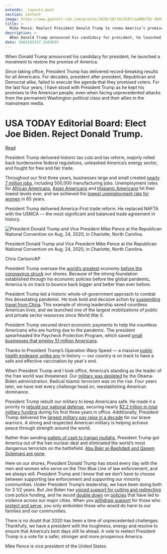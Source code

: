 ```yaml
--- 
extends: _layouts.post 
section: content 
image: https://www.gannett-cdn.com/presto/2020/10/19/USAT/aa00b792-4b99-491c-a637-77a687c2e455-Pence.jpg?crop=3281,1846,x0,y9&width=1200 
title: > 
  Mike Pence: Reelect President Donald Trump to renew America’s promise 
description: > 
  When Donald Trump announced his candidacy for president, he launched a movement to restore the promise of America.President Trump delivered America-First trade reform.President Donald Trump and Vice President Mike Pence at the Republican National Convention on Aug. 24, 2020, in Charlotte, North Carolina.President Trump and I know that we don’t have to choose between supporting law enforcement and supporting our minority communities.A vote to reelect President Trump is a vote for a safer, stronger and more prosperous America. 
date: 1603195357.2638693 
--- 
```

<div><p class="dropcap">When Donald Trump announced his candidacy for president, he launched a movement to restore the promise of America.</p><p>Since taking office, President Trump has delivered record-breaking results for all Americans. For decades, president after president, Republican and Democrat alike, failed to execute the agenda that they promised voters. For the last four years, I have stood with President Trump as he kept his promises to the American people, even when facing unprecedented attacks from the permanent Washington political class and their allies in the mainstream media.</p><h1 class="cta-headline">USA TODAY Editorial Board: Elect Joe Biden. Reject Donald Trump.</h1><a class="uw-btn" href="https://www.usatoday.com/in-depth/opinion/todaysdebate/2020/10/20/elect-joe-biden-reject-donald-trump-editorials-debates/5919435002/" target="_blank" rel="noreferrer noopener">Read</a><p>President Trump delivered historic&#160;tax cuts and tax reform, majorly rolled back burdensome federal regulations, unleashed America&#8217;s energy sector, and fought for free and fair trade.</p><p>Throughout our first three years, businesses large and small created <a href="https://www.factcheck.org/2020/01/trumps-numbers-january-2020-update/" target="_blank">nearly 7 million jobs</a>, including 500,000 manufacturing jobs.&#160;Unemployment rates for <a href="https://fred.stlouisfed.org/series/LNS14000006" target="_blank">African Americans</a>, <a href="https://fred.stlouisfed.org/series/LNU04032183" target="_blank">Asian Americans</a>&#160;and <a href="https://fred.stlouisfed.org/series/LNS14000009" target="_blank">Hispanic Americans</a> hit their lowest levels ever, and we achieved the <a href="https://www.politifact.com/factchecks/2019/sep/26/west-virginia-republican-party/unemployment-women-lowest-point-almost-70-years/" target="_blank">lowest unemployment rate for women</a> in 65 years.</p><p>President Trump delivered America-First trade reform. He replaced NAFTA with the USMCA &#8212; the most significant&#160;and balanced trade agreement in history.</p><img src="https://www.gannett-cdn.com/presto/2020/10/19/USAT/aa00b792-4b99-491c-a637-77a687c2e455-Pence.jpg?width=7" alt="President Donald Trump and Vice President Mike Pence at the Republican National Convention on  Aug. 24, 2020, in Charlotte, North Carolina."><p class="image-zoom__modal-trigger"></p><p class="in-depth-image-caption-container">President Donald Trump and Vice President Mike Pence at the Republican National Convention on Aug. 24, 2020, in Charlotte, North Carolina.<p class="in-depth-image-credit">Chris Carlson/AP</p></p><p>President Trump oversaw&#160;the <a href="https://www.investopedia.com/insights/worlds-top-economies/" target="_blank">world&#8217;s greatest</a> economy <a href="https://theconversation.com/the-us-economy-produced-about-21-7-trillion-in-goods-and-services-in-2019-but-what-does-gdp-really-mean-130685#:~:text=For%20example%2C%20the%20latest%20estimate,is%20the%20world's%20largest%20economy." target="_blank">before the coronavirus struck</a> our shores. Because of the strong foundation established through his economic policies before the global pandemic, America is on track to bounce back bigger and better than ever before.</p><p>President Trump led a historic whole-of-government approach to combat this devastating pandemic. He took bold and decisive action by <a href="https://www.whitehouse.gov/briefings-statements/press-briefing-members-presidents-coronavirus-task-force/" target="_blank">suspending travel from China</a>. This example of strong leadership saved countless American lives, and we launched one of the largest mobilizations of public and private sector resources since World War II.</p><p>President Trump secured direct economic payments to help the countless Americans who are hurting due to the pandemic. The president spearheaded the Paycheck Protection Program, which saved <a href="https://home.treasury.gov/news/press-releases/sm1052" target="_blank">small businesses that employ 51 million Americans</a>.</p><p class="full-width-container"></p><p>Thanks to President Trump&#8217;s Operation Warp Speed &#8212; a massive <a href="https://www.defense.gov/Explore/News/Article/Article/2311177/operation-warp-speed-on-track-for-end-of-year-vaccine-delivery/" target="_blank">public health endeavor unlike any</a> in history &#8212; our country is on track to have a safe and effective vaccination by year's&#160;end.</p><p>When President Trump and I took office, America&#8217;s standing as the leader of the free world was threatened. Our <a href="https://republicans-armedservices.house.gov/news/defense-drumbeat/services-outline-readiness-crisis" target="_blank">military was depleted</a> by the Obama-Biden administration. Radical Islamic terrorism was on the rise. Four years later, we have met every challenge head on, reestablishing American dominance.</p><p>President Trump rebuilt our military to keep Americans safe. He made it a priority to <a href="https://www.defense.gov/Explore/News/Article/Article/1601016/president-signs-fiscal-2019-defense-authorization-act-at-fort-drum-ceremony/" target="_blank">rebuild our national defense</a>, securing nearly <a href="https://comptroller.defense.gov/Portals/45/Documents/defbudget/fy2021/FY21_Green_Book.pdf#page=150" target="_blank">$2.2 trillion in total military funding</a> during his first three years in office. Additionally, President Trump delivered the <a href="https://militarybenefits.info/2020-military-pay/#:~:text=The%202020%20military%20pay%20increase,a%203.4%25%20increase%20in%202010." target="_blank">largest military pay raise&#160;in a decade</a> for our brave warriors. A strong and respected American military is helping achieve peace through strength around the world.</p><p>Rather than sending <a href="https://www.wsj.com/articles/u-s-sent-cash-to-iran-as-americans-were-freed-1470181874" target="_blank">pallets of cash to Iranian mullahs</a>, President Trump got America out of the Iran nuclear deal and eliminated the world&#8217;s most dangerous terrorists on the battlefield. <a href="https://www.usatoday.com/story/news/politics/2020/01/06/soleimani-death-bigger-than-bin-laden-says-gen-david-petraeus/2824199001/" target="_blank">Abu Bakr al-Baghdadi and Qasem Soleimani are gone</a>.</p><p>Here on our shores, President Donald Trump has stood every day with the men and women who serve on the Thin Blue Line of law enforcement, and we always will. President Trump and I know that we don&#8217;t have to choose between supporting law enforcement and supporting our minority communities. Under President Trump&#8217;s leadership, we have been doing both for&#160;3 1/2&#160;years. But Joe Biden has <a href="https://www.youtube.com/watch?v=V4CLoiA3vfQ&amp;feature=youtu.be&amp;t=1230" target="_blank">voiced support for cutting and redirecting</a> core police funding, and he&#160;would <a href="https://joebiden.com/wp-content/uploads/2020/08/UNITY-TASK-FORCE-RECOMMENDATIONS.pdf" target="_blank">double down</a> on <a href="https://www.forbes.com/sites/chrisdorsey/2020/10/13/some-experts-warn-that-joe-bidens-cashless-bail-policy-is-a-prescription-for-more-anarchy/#66f3890e7a7f" target="_blank">policies</a> that have led to violence across our major cities. When you <a href="https://www.nytimes.com/2020/06/23/us/politics/qualified-immunity.html" target="_blank">withdraw support</a> for those who <a href="https://www.sheriffs.org/Sheriffs-Applaud-Executive-Order-Restoring-1033-Program" target="_blank">protect and serve</a>, you only embolden those who would do harm to our families and our communities.</p><p>There is no doubt that 2020 has been a time of unprecedented challenges. Thankfully, we have a president with the toughness, energy&#160;and resolve to ensure that America&#8217;s best days still lie ahead. A vote to reelect President Trump is a vote for a safer, stronger&#160;and more prosperous America.</p><p>Mike Pence is vice president of the United States.</p></div>